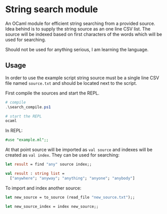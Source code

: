 # String search module

An OCaml module for efficient string searching from a provided source.
Idea behind is to supply the string source as an one line CSV list.
The source will be indexed based on first characters of the words which
will be used for searching.

Should not be used for anything serious, I am learning the language.

## Usage

In order to use the example script string source must be a single line
CSV file named `source.txt` and should be located next to the script.

First compile the sources and start the REPL.

``` powershell
# compile
.\search_compile.ps1

# start the REPL
ocaml
```

In REPL:
``` ocaml
#use "example.ml";;
```
At that point source will be imported as `val source` and indexes
will be created as `val index`. They can be used for searching:

``` ocaml
let result = find "any" source index;;

val result : string list =
  ["anywhere"; "anyway"; "anything"; "anyone"; "anybody"]
```

To import and index another source:
``` ocaml
let new_source = to_source (read_file "new_source.txt");;

let new_source_index = index new_source;;
```

